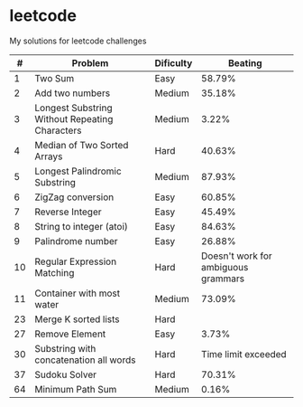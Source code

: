 # leetcode
My solutions for leetcode challenges

| # | Problem | Dificulty | Beating |
|---|------|-|----------|
| 1 | Two Sum | Easy | 58.79% |
| 2 | Add two numbers | Medium | 35.18% |
| 3 | Longest Substring Without Repeating Characters | Medium | 3.22% |
| 4 | Median of Two Sorted Arrays | Hard | 40.63% |
| 5 | Longest Palindromic Substring | Medium | 87.93% |
| 6 | ZigZag conversion | Easy | 60.85% |
| 7 | Reverse Integer | Easy | 45.49% |
| 8 | String to integer (atoi) | Easy | 84.63% |
| 9 | Palindrome number | Easy | 26.88% |
| 10 | Regular Expression Matching | Hard | Doesn't work for ambiguous grammars|
| 11 | Container with most water | Medium | 73.09% |
| 23 | Merge K sorted lists | Hard | |
| 27 | Remove Element | Easy | 3.73% |
| 30 | Substring with concatenation all words | Hard | Time limit exceeded |
| 37 | Sudoku Solver | Hard | 70.31% |
| 64 | Minimum Path Sum | Medium | 0.16% |